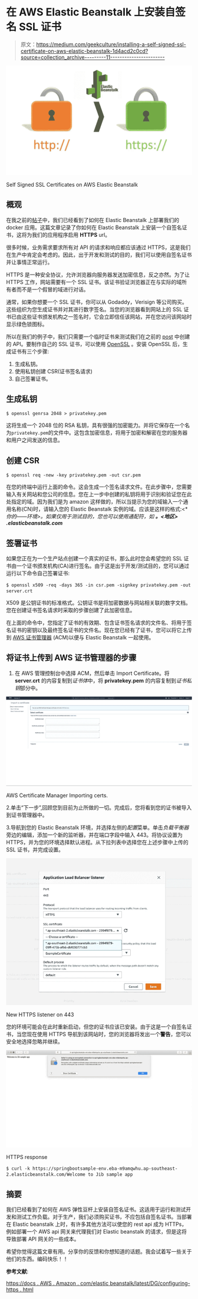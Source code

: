 # 在 AWS Elastic Beanstalk 上安装自签名 SSL 证书

> 原文：<https://medium.com/geekculture/installing-a-self-signed-ssl-certificate-on-aws-elastic-beanstalk-1d4acd2c0cd?source=collection_archive---------11----------------------->

![](img/c947f871afbb4963cd9f5f3283e78309.png)

Self Signed SSL Certificates on AWS Elastic Beanstalk

## 概观

在我之前的[帖子](https://praveeng-nair.medium.com/deploy-docker-apps-on-aws-elastic-beanstalk-82a0c6871297)中，我们已经看到了如何在 Elastic Beanstalk 上部署我们的 docker 应用。这篇文章记录了你如何在 Elastic Beanstalk 上安装一个自签名证书，这将为我们的应用程序启用 **HTTPS** url。

很多时候，业务需求要求所有对 API 的请求和响应都应该通过 HTTPS，这是我们在生产中肯定会考虑的。因此，出于开发和测试的目的，我们可以使用自签名证书并让事情正常运行。

HTTPS 是一种安全协议，允许浏览器向服务器发送加密信息，反之亦然。为了让 HTTPS 工作，网站需要有一个 SSL 证书。该证书验证浏览器正在与实际的域所有者而不是一个假冒的域进行对话。

通常，如果你想要一个 SSL 证书，你可以从 Godaddy，Verisign 等公司购买。这些组织为您生成证书并对其进行数字签名。当您的浏览器看到网站上的 SSL 证书已由这些证书颁发机构之一签名时，它会立即信任该网站，并在您访问该网站时显示绿色锁图标。

所以在我们的例子中，我们只需要一个临时证书来测试我们在之前的 [post](https://praveeng-nair.medium.com/deploy-docker-apps-on-aws-elastic-beanstalk-82a0c6871297) 中创建的 API。要制作自己的 SSL 证书，可以使用 [OpenSSL](https://www.openssl.org/) 。安装 OpenSSL 后，生成证书有三个步骤:

1.  生成私钥。
2.  使用私钥创建 CSR(证书签名请求)
3.  自己签署证书。

## 生成私钥

```
$ openssl genrsa 2048 > privatekey.pem
```

这将生成一个 2048 位的 RSA 私钥，具有很强的加密能力。并将它保存在一个名为`privatekey.pem`的文件中。这包含加密信息，将用于加密和解密在您的服务器和用户之间发送的信息。

## 创建 CSR

```
$ openssl req -new -key privatekey.pem -out csr.pem
```

在您的终端中运行上面的命令。这会生成一个签名请求文件。在此步骤中，您需要输入有关网站和您公司的信息。您在上一步中创建的私钥将用于识别和验证您在此处指定的域。因为我们是为 amazon 这样做的，所以当提示为您的域输入一个通用名称(CN)时，请输入您的 Elastic Beanstalk 实例的域。应该是这样的格式:<**你的——环境>。如果仅用于测试目的，您也可以使用通配符，如 ***。<地区> .elasticbeanstalk.com****

## 签署证书

如果您正在为一个生产站点创建一个真实的证书，那么此时您会希望您的 SSL 证书由一个证书颁发机构(CA)进行签名。由于这是出于开发/测试目的，您可以通过运行以下命令自己签署证书:

```
$ openssl x509 -req -days 365 -in csr.pem -signkey privatekey.pem -out server.crt
```

X509 是公钥证书的标准格式。公钥证书是将加密数据与网站相关联的数字文档。您在创建证书签名请求时采取的步骤创建了此加密信息。

在上面的命令中，您指定了证书的有效期、包含证书签名请求的文件名、将用于签名证书的密钥以及最终签名证书的文件名。现在您已经有了证书，您可以将它上传到 [AWS 证书管理器](https://aws.amazon.com/certificate-manager/?nc=sn&loc=1) (ACM)以便与 Elastic Beanstalk 一起使用。

## 将证书上传到 AWS 证书管理器的步骤

1.  在 AWS 管理控制台中选择 ACM，然后单击 Import Certificate。将 **server.crt** 的内容复制到*证书体*中，将 **privatekey.pem** 的内容复制到*证书私钥*部分中。

![](img/0a911e7671bc83ae7c9f1239f906ed06.png)

AWS Certificate Manager Importing certs.

2.单击“下一步”,回顾您到目前为止所做的一切。完成后，您将看到您的证书被导入到证书管理器中。

3.导航到您的 Elastic Beanstalk 环境，并选择左侧的*配置*菜单。单击*负载平衡器*旁边的编辑，添加一个新的监听器，并在端口字段中输入 443。将协议设置为 HTTPS，并为您的环境选择默认进程。从下拉列表中选择您在上述步骤中上传的 SSL 证书，并完成设置。

![](img/d377600106113f37d1c78c94705a7365.png)

New HTTPS listener on 443

您的环境可能会在此时重新启动，但您的证书应该已安装。由于这是一个自签名证书，当您现在使用 HTTPS 导航到该网站时，您的浏览器将发出一个**警告**，您可以安全地选择忽略并继续。

![](img/52e50007c13a815fb6f6cd1ca00571d7.png)

HTTPS response

```
$ curl -k https://springbootsample-env.eba-m9amqwhu.ap-southeast-2.elasticbeanstalk.com/Welcome to Jib sample app
```

## 摘要

我们已经看到了如何在 AWS 弹性豆杆上安装自签名证书。这适用于运行和测试开发和测试工作负载。对于生产，我们必须购买证书，不应包括自签名证书。当部署在 Elastic beanstalk 上时，有许多其他方法可以使您的 rest api 成为 HTTPs，例如部署一个 AWS api 网关来代理我们对 Elastic beanstalk 的请求，但是这将导致部署 API 网关的一些成本。

希望你觉得这篇文章有用。分享你的反馈和你想知道的话题。我会试着写一些关于他们的东西。编码快乐！！

**参考文献**:

[https://docs . AWS . Amazon . com/elastic beanstalk/latest/DG/configuring-https . html](https://docs.aws.amazon.com/elasticbeanstalk/latest/dg/configuring-https.html)